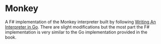 # Monkey

A F# implementation of the Monkey interpreter built by following [Writing An Interpreter in Go](https://interpreterbook.com/). There are slight modifications but the most part the F# implementation is very similar to the Go implementation provided in the book.

